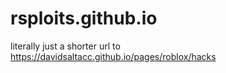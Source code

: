 # rsploits.github.io
literally just a shorter url to https://davidsaltacc.github.io/pages/roblox/hacks
